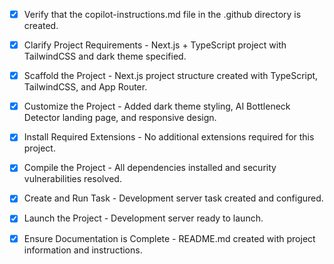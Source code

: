 - [x] Verify that the copilot-instructions.md file in the .github directory is created.

- [x] Clarify Project Requirements - Next.js + TypeScript project with TailwindCSS and dark theme specified.

- [x] Scaffold the Project - Next.js project structure created with TypeScript, TailwindCSS, and App Router.

- [x] Customize the Project - Added dark theme styling, AI Bottleneck Detector landing page, and responsive design.

- [x] Install Required Extensions - No additional extensions required for this project.

- [x] Compile the Project - All dependencies installed and security vulnerabilities resolved.

- [x] Create and Run Task - Development server task created and configured.

- [x] Launch the Project - Development server ready to launch.

- [x] Ensure Documentation is Complete - README.md created with project information and instructions.